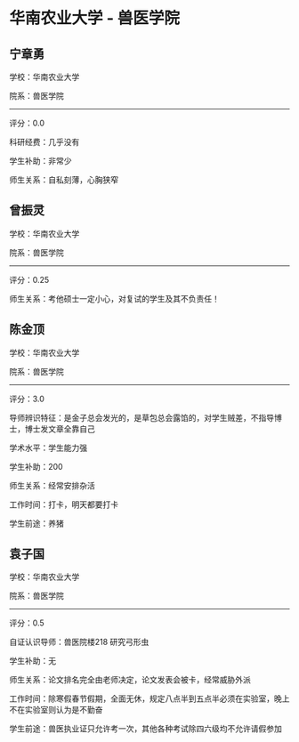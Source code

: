 # 华南农业大学 - 兽医学院

## 宁章勇

学校：华南农业大学

院系：兽医学院

* * *

评分：0.0

科研经费：几乎没有

学生补助：非常少

师生关系：自私刻薄，心胸狭窄

## 曾振灵

学校：华南农业大学

院系：兽医学院

* * *

评分：0.25

师生关系：考他硕士一定小心，对复试的学生及其不负责任！

## 陈金顶

学校：华南农业大学

院系：兽医学院

* * *

评分：3.0

导师辨识特征：是金子总会发光的，是草包总会露馅的，对学生贼差，不指导博士，博士发文章全靠自己

学术水平：学生能力强

学生补助：200

师生关系：经常安排杂活

工作时间：打卡，明天都要打卡

学生前途：养猪

## 袁子国

学校：华南农业大学

院系：兽医学院

* * *

评分：0.5

自证认识导师：兽医院楼218 研究弓形虫

学生补助：无

师生关系：论文排名完全由老师决定，论文发表会被卡，经常威胁外派

工作时间：除寒假春节假期，全面无休，规定八点半到五点半必须在实验室，晚上不在实验室则认为是不勤奋

学生前途：兽医执业证只允许考一次，其他各种考试除四六级均不允许请假参加